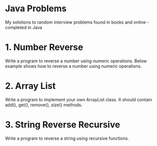 # Java Problems
My solotions to random interview problems found in books and online - completed in Java

# 1. Number Reverse
Write a program to reverse a number using numeric operations. Below example shows how to reverse a number using numeric operations.

# 2. Array List
Write a program to implement your own ArrayList class. It should contain add(), get(), remove(), size() methods.

# 3. String Reverse Recursive
Write a program to reverse a string using recursive functions.
